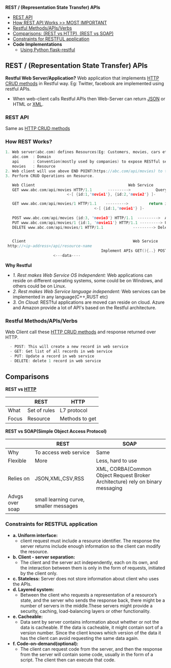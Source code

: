 **REST / (Representation State Transfer) APIs**
- [REST API](#api)
- [How REST API Works >> MOST IMPORTANT](#how)
- [Restful Methods/APIs/Verbs](#m)
- [Comparisons: (REST vs HTTP), (REST vs SOAP)](#vs)
- [Constraints for RESTFUL application](#c)
- **Code Implementations**
   - [Using Python flask-restful](/Languages/ScriptingLanguages/Python/web-frameworks/flask-restful)


## REST / (Representation State Transfer) APIs
**Restful Web Server/Application?** Web application that implements [HTTP CRUD methods](/Networking/OSI-Layers/Layer-7/Protocols/HTTP/README.md#mea) in Restful way. Eg: Twitter, facebook are implemented using restful APIs.
- When web-client calls Restful APIs then Web-Server can return [JSON](/Languages/ScriptingLanguages/JavaScript) or HTML or [XML](/Languages/Markup_Language).
<a name=api></a>
### REST API
Same as [HTTP CRUD methods](/Networking/OSI-Layers/Layer-7/Protocols/HTTP/README.md#mea)
<a name=how></a>
### How REST Works?
```c
1. Web server(abc.com) defines Resources(Eg: Customers, movies, cars etc) and exposes a service/End point eg:(https://abc.com/api/movies), where
   abc.com  : Domain
   api      : Convention(mostly used by companies) to expose RESTful services
   movies   : Resource 
2. Web client will use above END POINT(https://abc.com/api/movies) to talk to Web service to perform CRUD Operations on Resource
3. Perform CRUD Operations on Resource.   

   Web Client                                         Web Service
   GET www.abc.com/api/movies HTTP/1.1       --------->           Query list of movies
                           <-[ {id:1,'movie1'}, {id:2,'movie2'} ]-

   GET www.abc.com/api/movies/1 HTTP/1.1    --------->         return id=1 movie
                                       <-[ {id:1,'movie1'} ]-
   
   POST www.abc.com/api/movies {id:3, 'movie3'} HTTP/1.1  --------->  Add object [ {id:1,'movie1'}, {id:2,'movie2'}, {id:3,'movie3'} ]
   PUT www.abc.com/api/movies/1 {id:1, 'movie11'} HTTP/1.1 ---------> Updates db [ {id:1,'movie11'}, {id:2,'movie2'}, {id:3,'movie3'} ]
   DELETE www.abc.com/api/movies/1 HTTP/1.1             ---------> Delete object [ {id:2,'movie2'}, {id:3,'movie3'} ]
                        

   Client	                        	                Web Service
 http://<ip-address>/api/resource-name
                                          Implement APIs GET(){..} POST(){..} PUT(){..} DELETE(){..}
                     <---data----
```
**Why Restful**
- *1. Rest makes Web Service OS Independent:* Web applications can reside on different operating systems, some could be on Windows, and others could be on Linux.
- *2. Rest makes Web Service language independent:* Web services can be implemented in any language(C++,RUST etc)
- *3. On Cloud:* RESTful applications are moved can reside on cloud. Azure and Amazon provide a lot of API's based on the Restful architecture. 

<a name=m></a>
### Restful Methods/APIs/Verbs
Web Client call these [HTTP CRUD methods](/Networking/OSI-Layers/Layer-7/Protocols/HTTP/README.md#mea) and response returned over HTTP.
```c
  - POST: This will create a new record in web service
  - GET: Get list of all records in web service
  - PUT: Update a record in web service
  - DELETE: delete 1 record in web service
```

<a name=vs></a>
## Comparisons
**REST vs [HTTP](/Networking/OSI-Layers/Layer-7/Protocols/HTTP/)**

||REST|HTTP|
|---|---|---|
|What|Set of rules|L7 protocol|
|Focus|Resource|Methods to get|

**REST vs SOAP(Simple Object Access Protocol)**

||REST|SOAP|
|---|---|---|
|Why|To access web service|Same|
|Flexible|More|Less, hard to use|
|Relies on|JSON,XML,CSV,RSS|XML, CORBA(Common Object Request Broker Architecture) rely on binary messaging|
|Advgs over soap|small learning curve, smaller messages||

<a name=c></a>
### Constraints for RESTFUL application
- **a. Uniform interface:**
  - client request must include a resource identifier. The response the server returns include enough information so the client can modify the resource.
- **b. Client - server separation:** 
  - The client and the server act independently, each on its own, and the interaction between them is only in the form of requests, initiated by the client only.
- **c. Stateless:** Server does not store information about client who uses the APIs.
- **d. Layered system:** 
  - Between the client who requests a representation of a resource’s state, and the server who sends the response back, there might be a number of servers in the middle.These servers might provide a security, caching, load-balancing layers or                 other functionality. 
- **e. Cacheable:** 
  - Data sent by server contains information about whether or not the data is cacheable. If the data is cacheable, it might contain sort of a version number. Since the client knows which version of the data it has the client can avoid requesting the                         same data again.
- **f. Code-on-demand(optional):** 
  - The client can request code from the server, and then the response from the server will contain some code, usually in the form of a script. The client then can execute that code.




